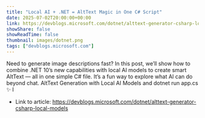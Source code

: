 ```yaml
---
title: "Local AI + .NET = AltText Magic in One C# Script"
date: 2025-07-02T20:00:00+00:00
link: https://devblogs.microsoft.com/dotnet/alttext-generator-csharp-local-models
showShare: false
showReadTime: false
thumbnail: images/dotnet.png
tags: ["devblogs.microsoft.com"]
---
```

Need to generate image descriptions fast? In this post, we’ll show how to combine .NET 10’s new capabilities with local AI models to create smart AltText — all in one simple C# file. It’s a fun way to explore what AI can do beyond chat. AltText Generation with Local AI Models and dotnet run app.cs ✨ I

- Link to article: https://devblogs.microsoft.com/dotnet/alttext-generator-csharp-local-models